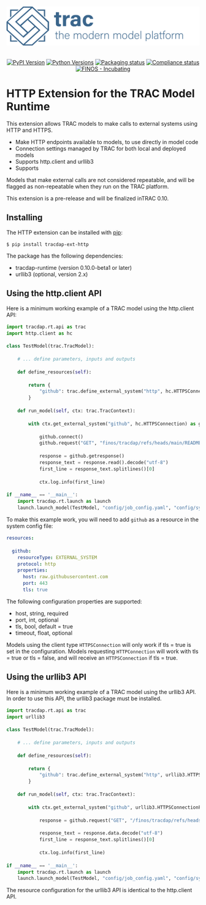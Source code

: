 <h1 align="center">

![tracdap](https://github.com/finos/tracdap/raw/main/doc/_images/tracmmp_horizontal_400.png)

</h1>

<p align="center">
  <a href="https://pypi.org/project/tracdap-ext-http"><img alt="PyPI Version" src="https://img.shields.io/pypi/v/tracdap-ext-http.svg?maxAge=86400" /></a>
  <a href="https://pypi.org/project/tracdap-ext-http"><img alt="Python Versions" src="https://img.shields.io/pypi/pyversions/tracdap-ext-http.svg?maxAge=86400" /></a>
  <a href="https://github.com/finos/tracdap/actions/workflows/packaging.yml?query=branch%3Amain"><img alt="Packaging status" src="https://github.com/finos/tracdap/actions/workflows/packaging.yml/badge.svg?branch:main&workflow:CI" /></a>
  <a href="https://github.com/finos/tracdap/actions/workflows/compliance.yml?query=branch%3Amain"><img alt="Compliance status" src="https://github.com/finos/tracdap/actions/workflows/compliance.yml/badge.svg?branch:main&workflow:CI" /></a>
  <a href="https://community.finos.org/docs/governance/software-projects/stages/incubating/"><img alt="FINOS - Incubating" src="https://cdn.jsdelivr.net/gh/finos/contrib-toolbox@master/images/badge-incubating.svg" /></a>
</p>


# HTTP Extension for the TRAC Model Runtime

This extension allows TRAC models to make calls to external systems using HTTP and HTTPS.

- Make HTTP endpoints available to models, to use directly in model code
- Connection settings managed by TRAC for both local and deployed models
- Supports http.client and urllib3
- Supports

Models that make external calls are not considered repeatable,
and will be flagged as non-repeatable when they run on the TRAC platform.

This extension is a pre-release and will be finalized inTRAC 0.10.


## Installing

The HTTP extension can be installed with [pip](https://pip.pypa.io):

```shell
$ pip install tracdap-ext-http
```

The package has the following dependencies:

- tracdap-runtime (version 0.10.0-beta1 or later)
- urllib3 (optional, version 2.x)


## Using the http.client API

Here is a minimum working example of a TRAC model using the http.client API:

```python
import tracdap.rt.api as trac
import http.client as hc

class TestModel(trac.TracModel):

    # ... define parameters, inputs and outputs

    def define_resources(self):

        return {
            "github": trac.define_external_system("http", hc.HTTPSConnection)
        }

    def run_model(self, ctx: trac.TracContext):

        with ctx.get_external_system("github", hc.HTTPSConnection) as github:

            github.connect()
            github.request("GET", "finos/tracdap/refs/heads/main/README.md")

            response = github.getresponse()
            response_text = response.read().decode("utf-8")
            first_line = response_text.splitlines()[0]

            ctx.log.info(first_line)

if __name__ == '__main__':
    import tracdap.rt.launch as launch
    launch.launch_model(TestModel, "config/job_config.yaml", "config/sys_config.yaml")
```

To make this example work, you will need to add ``github`` as a resource in the system config file:

```yaml
resources:

  github:
    resourceType: EXTERNAL_SYSTEM
    protocol: http
    properties:
      host: raw.githubusercontent.com
      port: 443
      tls: true
```

The following configuration properties are supported:

- host, string, required
- port, int, optional
- tls, bool, default = true
- timeout, float, optional

Models using the client type ``HTTPSConnection`` will only work if tls = true is set in the configuration.
Models requesting ``HTTPConnection`` will work with tls = true or tls = false,
and will receive an ``HTTPSConnection`` if tls = true.


## Using the urllib3 API

Here is a minimum working example of a TRAC model using the urllib3 API.
In order to use this API, the urllib3 package must be installed.

```python
import tracdap.rt.api as trac
import urllib3

class TestModel(trac.TracModel):

    # ... define parameters, inputs and outputs

    def define_resources(self):

        return {
            "github": trac.define_external_system("http", urllib3.HTTPSConnectionPool)
        }

    def run_model(self, ctx: trac.TracContext):

        with ctx.get_external_system("github", urllib3.HTTPSConnectionPool, timeout=10.0) as github:

            response = github.request("GET", "/finos/tracdap/refs/heads/main/README.md")

            response_text = response.data.decode("utf-8")
            first_line = response_text.splitlines()[0]

            ctx.log.info(first_line)

if __name__ == '__main__':
    import tracdap.rt.launch as launch
    launch.launch_model(TestModel, "config/job_config.yaml", "config/sys_config.yaml")
```

The resource configuration for the urllib3 API is identical to the http.client API.
